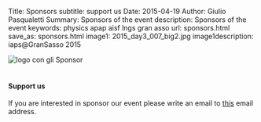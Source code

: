 Title: Sponsors
subtitle: support us
Date: 2015-04-19 
Author: Giulio Pasqualetti
Summary: Sponsors of the event
description: Sponsors of the event
keywords: physics apap aisf lngs gran asso
url: sponsors.html
save_as: sponsors.html
image1: 2015_day3_007_big2.jpg
image1description: iaps@GranSasso 2015


<div class="valign-wrapper"> 
<img id="sponsor-logo" class="valign materialboxed" alt="logo con gli Sponsor" src="{filename}/images/sponsors/sponsors.png"> 
</div> 
<br>
<!-- <div class="section"> -->
<!--   <p>Lights of Tuscany is organized by the Associazione Italiana Studenti di Fisica (AISF) for all the members of the International Association of Physics Students (IAPS) thanks to the sponsorship and the support of some universities, research centres, public and private authorities. Among them:</p> -->
<!--   <ul class="collection"> -->
<!--     <li class="collection-item">European Project LIGHT2015</li> -->
<!--     <li class="collection-item">International Association of Physics Students</li> -->
<!--     <li class="collection-item">Università di Pisa</li> -->
<!--     <li class="collection-item">Physics Department of the University of Pisa</li> -->
<!--     <li class="collection-item">LENS</li> -->
<!--     <li class="collection-item">NEST and Scuola Normale Superiore</li> -->
<!--     <li class="collection-item">TeCIP Institute of Scuola Superiore Sant'Anna</li> -->
<!--     <li class="collection-item">VIRGO</li> -->
<!--     <li class="collection-item">Comune di Pisa</li> -->
<!--     <li class="collection-item">Provincia di Pisa</li> -->
<!--     <li class="collection-item">Università di Firenze</li> -->
<!--     <li class="collection-item">DSU Toscana</li> -->
<!--   </ul> -->
<!-- </div> -->
<div class="section">
  <div class="row">
    <div class="col s12">
      <h4>Support us</h4>
      <p>If you are interested in sponsor our event please write an email to <a class="indigo-text" href="mailto:vittorio.erba@ai-sf.it">this</a> email address.</p>
    </div><br>
  </div>
</div>
<!-- <div class="section"> -->
<!--   <div class="row"> -->
<!--     <div class="col s12"> -->
<!--       <h4>Informative material</h4> -->
<!--       <p>Help us to spread the news on this event on the social media! The official hashtag is #LightsofTuscany.</p> -->
<!--       <p>We have also an informative <a class="orange-text" href="{filename}/files/document.pdf">document</a> which can be freely printed and distributed.</p> -->
<!--     </div><br> -->
<!--   </div> -->
<!-- </div> -->
